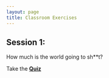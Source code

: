 ```yaml
---
layout: page
title: Classroom Exercises
---
```


## Session 1: 

How much is the world going to sh**t?

Take the <a href="https://docs.google.com/forms/d/e/1FAIpQLSfei6GDkW5jhcSzJLXa-iGoiZscYLDGILiw4bWcEQ5YfMkS5g/viewform?usp=sf_link"><b>Quiz</b></a>




